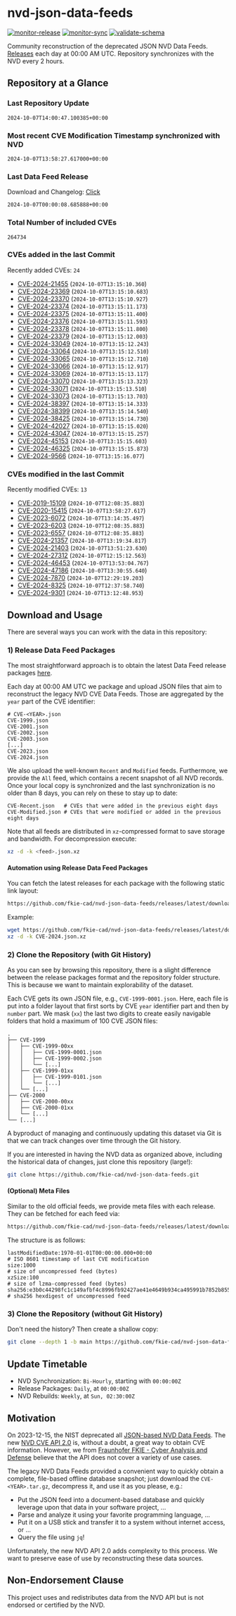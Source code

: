 # nvd-json-data-feeds

[![monitor-release](https://github.com/fkie-cad/nvd-json-data-feeds/actions/workflows/monitor_release.yml/badge.svg)](https://github.com/fkie-cad/nvd-json-data-feeds/actions/workflows/monitor_release.yml)
[![monitor-sync](https://github.com/fkie-cad/nvd-json-data-feeds/actions/workflows/monitor_sync.yml/badge.svg)](https://github.com/fkie-cad/nvd-json-data-feeds/actions/workflows/monitor_sync.yml)
[![validate-schema](https://github.com/fkie-cad/nvd-json-data-feeds/actions/workflows/validate_schema.yml/badge.svg)](https://github.com/fkie-cad/nvd-json-data-feeds/actions/workflows/validate_schema.yml)

Community reconstruction of the deprecated JSON NVD Data Feeds.
[Releases](https://github.com/fkie-cad/nvd-json-data-feeds/releases/latest) each day at 00:00 AM UTC.
Repository synchronizes with the NVD every 2 hours.

## Repository at a Glance

### Last Repository Update

```plain
2024-10-07T14:00:47.100385+00:00
```

### Most recent CVE Modification Timestamp synchronized with NVD

```plain
2024-10-07T13:58:27.617000+00:00
```

### Last Data Feed Release

Download and Changelog: [Click](https://github.com/fkie-cad/nvd-json-data-feeds/releases/latest)

```plain
2024-10-07T00:00:08.685888+00:00
```

### Total Number of included CVEs

```plain
264734
```

### CVEs added in the last Commit

Recently added CVEs: `24`

- [CVE-2024-21455](CVE-2024/CVE-2024-214xx/CVE-2024-21455.json) (`2024-10-07T13:15:10.360`)
- [CVE-2024-23369](CVE-2024/CVE-2024-233xx/CVE-2024-23369.json) (`2024-10-07T13:15:10.683`)
- [CVE-2024-23370](CVE-2024/CVE-2024-233xx/CVE-2024-23370.json) (`2024-10-07T13:15:10.927`)
- [CVE-2024-23374](CVE-2024/CVE-2024-233xx/CVE-2024-23374.json) (`2024-10-07T13:15:11.173`)
- [CVE-2024-23375](CVE-2024/CVE-2024-233xx/CVE-2024-23375.json) (`2024-10-07T13:15:11.400`)
- [CVE-2024-23376](CVE-2024/CVE-2024-233xx/CVE-2024-23376.json) (`2024-10-07T13:15:11.593`)
- [CVE-2024-23378](CVE-2024/CVE-2024-233xx/CVE-2024-23378.json) (`2024-10-07T13:15:11.800`)
- [CVE-2024-23379](CVE-2024/CVE-2024-233xx/CVE-2024-23379.json) (`2024-10-07T13:15:12.003`)
- [CVE-2024-33049](CVE-2024/CVE-2024-330xx/CVE-2024-33049.json) (`2024-10-07T13:15:12.243`)
- [CVE-2024-33064](CVE-2024/CVE-2024-330xx/CVE-2024-33064.json) (`2024-10-07T13:15:12.510`)
- [CVE-2024-33065](CVE-2024/CVE-2024-330xx/CVE-2024-33065.json) (`2024-10-07T13:15:12.710`)
- [CVE-2024-33066](CVE-2024/CVE-2024-330xx/CVE-2024-33066.json) (`2024-10-07T13:15:12.917`)
- [CVE-2024-33069](CVE-2024/CVE-2024-330xx/CVE-2024-33069.json) (`2024-10-07T13:15:13.117`)
- [CVE-2024-33070](CVE-2024/CVE-2024-330xx/CVE-2024-33070.json) (`2024-10-07T13:15:13.323`)
- [CVE-2024-33071](CVE-2024/CVE-2024-330xx/CVE-2024-33071.json) (`2024-10-07T13:15:13.510`)
- [CVE-2024-33073](CVE-2024/CVE-2024-330xx/CVE-2024-33073.json) (`2024-10-07T13:15:13.703`)
- [CVE-2024-38397](CVE-2024/CVE-2024-383xx/CVE-2024-38397.json) (`2024-10-07T13:15:14.333`)
- [CVE-2024-38399](CVE-2024/CVE-2024-383xx/CVE-2024-38399.json) (`2024-10-07T13:15:14.540`)
- [CVE-2024-38425](CVE-2024/CVE-2024-384xx/CVE-2024-38425.json) (`2024-10-07T13:15:14.730`)
- [CVE-2024-42027](CVE-2024/CVE-2024-420xx/CVE-2024-42027.json) (`2024-10-07T13:15:15.020`)
- [CVE-2024-43047](CVE-2024/CVE-2024-430xx/CVE-2024-43047.json) (`2024-10-07T13:15:15.257`)
- [CVE-2024-45153](CVE-2024/CVE-2024-451xx/CVE-2024-45153.json) (`2024-10-07T13:15:15.603`)
- [CVE-2024-46325](CVE-2024/CVE-2024-463xx/CVE-2024-46325.json) (`2024-10-07T13:15:15.873`)
- [CVE-2024-9566](CVE-2024/CVE-2024-95xx/CVE-2024-9566.json) (`2024-10-07T13:15:16.077`)


### CVEs modified in the last Commit

Recently modified CVEs: `13`

- [CVE-2019-15109](CVE-2019/CVE-2019-151xx/CVE-2019-15109.json) (`2024-10-07T12:08:35.883`)
- [CVE-2020-15415](CVE-2020/CVE-2020-154xx/CVE-2020-15415.json) (`2024-10-07T13:58:27.617`)
- [CVE-2023-6072](CVE-2023/CVE-2023-60xx/CVE-2023-6072.json) (`2024-10-07T13:14:35.497`)
- [CVE-2023-6203](CVE-2023/CVE-2023-62xx/CVE-2023-6203.json) (`2024-10-07T12:08:35.883`)
- [CVE-2023-6557](CVE-2023/CVE-2023-65xx/CVE-2023-6557.json) (`2024-10-07T12:08:35.883`)
- [CVE-2024-21357](CVE-2024/CVE-2024-213xx/CVE-2024-21357.json) (`2024-10-07T13:19:34.817`)
- [CVE-2024-21403](CVE-2024/CVE-2024-214xx/CVE-2024-21403.json) (`2024-10-07T13:51:23.630`)
- [CVE-2024-27312](CVE-2024/CVE-2024-273xx/CVE-2024-27312.json) (`2024-10-07T12:15:12.563`)
- [CVE-2024-46453](CVE-2024/CVE-2024-464xx/CVE-2024-46453.json) (`2024-10-07T13:53:04.767`)
- [CVE-2024-47186](CVE-2024/CVE-2024-471xx/CVE-2024-47186.json) (`2024-10-07T13:30:55.640`)
- [CVE-2024-7870](CVE-2024/CVE-2024-78xx/CVE-2024-7870.json) (`2024-10-07T12:29:19.203`)
- [CVE-2024-8325](CVE-2024/CVE-2024-83xx/CVE-2024-8325.json) (`2024-10-07T12:37:58.740`)
- [CVE-2024-9301](CVE-2024/CVE-2024-93xx/CVE-2024-9301.json) (`2024-10-07T13:12:48.953`)


## Download and Usage

There are several ways you can work with the data in this repository:

### 1) Release Data Feed Packages

The most straightforward approach is to obtain the latest Data Feed release packages [here](https://github.com/fkie-cad/nvd-json-data-feeds/releases/latest).

Each day at 00:00 AM UTC we package and upload JSON files that aim to reconstruct the legacy NVD CVE Data Feeds.
Those are aggregated by the `year` part of the CVE identifier:

```
# CVE-<YEAR>.json
CVE-1999.json
CVE-2001.json
CVE-2002.json
CVE-2003.json
[...]
CVE-2023.json
CVE-2024.json
```

We also upload the well-known `Recent` and `Modified` feeds.
Furthermore, we provide the `All` feed, which contains a recent snapshot of all NVD records.
Once your local copy is synchronized and the last synchronization is no older than 8 days, you can rely on these to stay up to date:

```plain
CVE-Recent.json   # CVEs that were added in the previous eight days
CVE-Modified.json # CVEs that were modified or added in the previous eight days
```

Note that all feeds are distributed in `xz`-compressed format to save storage and bandwidth.
For decompression execute:

```sh
xz -d -k <feed>.json.xz
```

#### Automation using Release Data Feed Packages

You can fetch the latest releases for each package with the following static link layout:

```sh
https://github.com/fkie-cad/nvd-json-data-feeds/releases/latest/download/CVE-<YEAR>.json.xz
```

Example:

```sh
wget https://github.com/fkie-cad/nvd-json-data-feeds/releases/latest/download/CVE-2024.json.xz
xz -d -k CVE-2024.json.xz
```

### 2) Clone the Repository (with Git History)

As you can see by browsing this repository, there is a slight difference between the release packages format and the repository folder structure.
This is because we want to maintain explorability of the dataset.

Each CVE gets its own JSON file, e.g., `CVE-1999-0001.json`.
Here, each file is put into a folder layout that first sorts by CVE `year` identifier part and then by `number` part.
We mask (`xx`) the last two digits to create easily navigable folders that hold a maximum of 100 CVE JSON files:

```plain
.
├── CVE-1999
│   ├── CVE-1999-00xx
│   │   ├── CVE-1999-0001.json
│   │   ├── CVE-1999-0002.json
│   │   └── [...]
│   ├── CVE-1999-01xx
│   │   ├── CVE-1999-0101.json
│   │   └── [...]
│   └── [...]
├── CVE-2000
│   ├── CVE-2000-00xx
│   ├── CVE-2000-01xx
│   └── [...]
└── [...]
```

A byproduct of managing and continuously updating this dataset via Git is that we can track changes over time through the Git history.

If you are interested in having the NVD data as organized above, including the historical data of changes, just clone this repository (large!):

```sh
git clone https://github.com/fkie-cad/nvd-json-data-feeds.git
```

#### (Optional) Meta Files

Similar to the old official feeds, we provide meta files with each release. They can be fetched for each feed via:

```sh
https://github.com/fkie-cad/nvd-json-data-feeds/releases/latest/download/CVE-<YEAR>.meta
```

The structure is as follows:

```plain
lastModifiedDate:1970-01-01T00:00:00.000+00:00                          # ISO 8601 timestamp of last CVE modification
size:1000                                                               # size of uncompressed feed (bytes)
xzSize:100                                                              # size of lzma-compressed feed (bytes)
sha256:e3b0c44298fc1c149afbf4c8996fb92427ae41e4649b934ca495991b7852b855 # sha256 hexdigest of uncompressed feed
```

### 3) Clone the Repository (without Git History)

Don't need the history? Then create a shallow copy:

```sh
git clone --depth 1 -b main https://github.com/fkie-cad/nvd-json-data-feeds.git
```


## Update Timetable

* NVD Synchronization: `Bi-Hourly`, starting with `00:00:00Z`
* Release Packages: `Daily`, at `00:00:00Z`
* NVD Rebuilds: `Weekly`, at `Sun, 02:30:00Z`


## Motivation

On 2023-12-15, the NIST deprecated all [JSON-based NVD Data Feeds](https://nvd.nist.gov/vuln/data-feeds#divRetirementBanner-1).
The new [NVD CVE API 2.0](https://nvd.nist.gov/developers/vulnerabilities) is, without a doubt, a great way to obtain CVE information.
However, we from [Fraunhofer FKIE - Cyber Analysis and Defense](https://www.fkie.fraunhofer.de/en/departments/cad.html) believe that the API does not cover a variety of use cases.

The legacy NVD Data Feeds provided a convenient way to quickly obtain a complete, file-based offline database snapshot; just download the `CVE-<YEAR>.tar.gz`, decompress it, and use it as you please, e.g.:

- Put the JSON feed into a document-based database and quickly leverage upon that data in your software project, ...
- Parse and analyze it using your favorite programming language, ...
- Put it on a USB stick and transfer it to a system without internet access, or ...
- Query the file using `jq`!

Unfortunately, the new NVD API 2.0 adds complexity to this process.
We want to preserve ease of use by reconstructing these data sources.

## Non-Endorsement Clause

This project uses and redistributes data from the NVD API but is not endorsed or certified by the NVD.